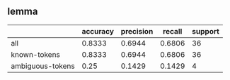 
## lemma

|                  | accuracy | precision | recall | support |
|------------------|----------|-----------|--------|---------|
| all              | 0.8333   | 0.6944    | 0.6806 | 36      |
| known-tokens     | 0.8333   | 0.6944    | 0.6806 | 36      |
| ambiguous-tokens | 0.25     | 0.1429    | 0.1429 | 4       |

